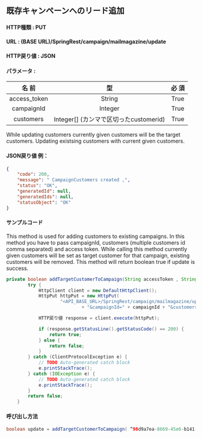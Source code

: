 ﻿## 既存キャンペーンへのリード追加

#### HTTP種類 : PUT
#### URL : (BASE URL)**/SpringRest/campaign/mailmagazine/update**
#### HTTP戻り値 : JSON
#### パラメータ :
| 名 前 |	型	| 必 須 | 
|:----:|:---:|:---:|
|access_token	|String	|True|
|campaignId	|Integer	|True|
|customers	|Integer[] (カンマで区切ったcustomerid)	|True|

While updating customers currently given customers will be the target customers. Updating existsing customers with current given customers.

#### JSON戻り値 例：
```json
{
    "code": 200,
    "message": " CampaignCustomers created ,",
    "status": "OK",
    "generatedId": null,
    "generatedIds": null,
    "statusObject": "OK"
}
```

#### サンプルコード
This method is used for adding customers to existing campaigns. In this method you have to pass campaignId, customers (multiple customers id comma separated) and access token. While calling this method currently given customers will be set as target customer for that campaign, existing customers will be removed. This method will return boolean true if update is success.

```java
private boolean addTargetCustomerToCampaign(String accessToken , String campaignId, String customers) {
		try {
			HttpClient client = new DefaultHttpClient();
			HttpPut httpPut = new HttpPut(
					"<API_BASE_URL>/SpringRest/campaign/mailmagazine/update?access_token=" + accessToken
							+ "&campaignId=" + campaignId + "&customers=" + customers);

			HTTP戻り値 response = client.execute(httpPut);

			if (response.getStatusLine().getStatusCode() == 200) {
				return true;
			} else {
				return false;
			}
		} catch (ClientProtocolException e) {
			// TODO Auto-generated catch block
			e.printStackTrace();
		} catch (IOException e) {
			// TODO Auto-generated catch block
			e.printStackTrace();
		}
		return false;
	}
```

#### 呼び出し方法
```java
boolean update = addTargetCustomerToCampaign( “98d9a7ea-8669-45e6-b141-f663c8cb35b8”, "527", "25,81");
```